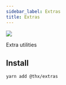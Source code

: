 ```yaml
---
sidebar_label: Extras
title: Extras
---
```


[![](assets/coverage/extras/coverage.svg)](assets/coverage/extras/index.html)

Extra utilities

## Install
```
yarn add @thx/extras
```
